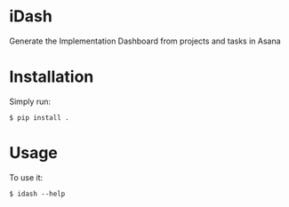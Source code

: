 # iDash

Generate the Implementation Dashboard from projects and tasks in Asana


# Installation

Simply run:

    $ pip install .


# Usage

To use it:

    $ idash --help


